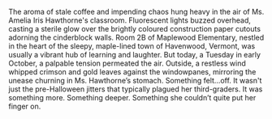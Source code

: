 The aroma of stale coffee and impending chaos hung heavy in the air of Ms. Amelia Iris Hawthorne's classroom.  Fluorescent lights buzzed overhead, casting a sterile glow over the brightly coloured construction paper cutouts adorning the cinderblock walls.  Room 2B of Maplewood Elementary, nestled in the heart of the sleepy, maple-lined town of Havenwood, Vermont, was usually a vibrant hub of learning and laughter. But today, a Tuesday in early October, a palpable tension permeated the air.  Outside, a restless wind whipped crimson and gold leaves against the windowpanes, mirroring the unease churning in Ms. Hawthorne’s stomach. Something felt…off.  It wasn't just the pre-Halloween jitters that typically plagued her third-graders. It was something more.  Something deeper. Something she couldn’t quite put her finger on.
